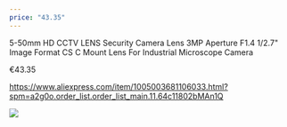 ```yaml
---
price: "43.35"
---
```


5-50mm HD CCTV LENS Security Camera Lens 3MP Aperture F1.4 1/2.7" Image Format CS C Mount Lens For Industrial Microscope Camera

€43.35

https://www.aliexpress.com/item/1005003681106033.html?spm=a2g0o.order_list.order_list_main.11.64c11802bMAn1Q

![](img/Pasted%20image%2020241229214746.png)